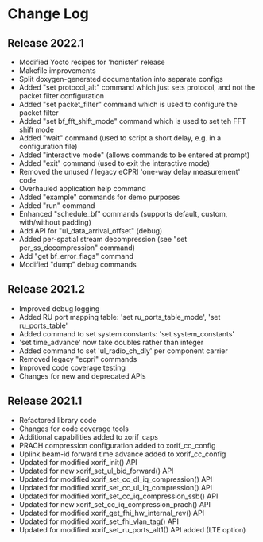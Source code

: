 # Change Log

## Release 2022.1
* Modified Yocto recipes for 'honister' release
* Makefile improvements
* Split doxygen-generated documentation into separate configs
* Added "set protocol_alt" command which just sets protocol, and not the packet filter configuration
* Added "set packet_filter" command which is used to configure the packet filter
* Added "set bf_fft_shift_mode" command which is used to set teh FFT shift mode
* Added "wait" command (used to script a short delay, e.g. in a configuration file)
* Added "interactive mode" (allows commands to be entered at prompt)
* Added "exit" command (used to exit the interactive mode)
* Removed the unused / legacy eCPRI 'one-way delay measurement' code
* Overhauled application help command
* Added "example" commands for demo purposes
* Added "run" command
* Enhanced "schedule_bf" commands (supports default, custom, with/without padding)
* Add API for "ul_data_arrival_offset" (debug)
* Added per-spatial stream decompression (see "set per_ss_decompression" command)
* Add "get bf_error_flags" command
* Modified "dump" debug commands

## Release 2021.2
* Improved debug logging
* Added RU port mapping table: 'set ru_ports_table_mode', 'set ru_ports_table'
* Added command to set system constants: 'set system_constants'
* 'set time_advance' now take doubles rather than integer
* Added command to set 'ul_radio_ch_dly' per component carrier
* Removed legacy "ecpri" commands
* Improved code coverage testing
* Changes for new and deprecated APIs

## Release 2021.1
* Refactored library code
* Changes for code coverage tools
* Additional capabilities added to xorif_caps
* PRACH compression configuration added to xorif_cc_config
* Uplink beam-id forward time advance added to xorif_cc_config
* Updated for modified xorif_init() API
* Updated for new xorif_set_ul_bid_forward() API
* Updated for modified xorif_set_cc_dl_iq_compression() API
* Updated for modified xorif_set_cc_ul_iq_compression() API
* Updated for modified xorif_set_cc_iq_compression_ssb() API
* Updated for new xorif_set_cc_iq_compression_prach() API
* Updated for modified xorif_get_fhi_hw_internal_rev() API
* Updated for modified xorif_set_fhi_vlan_tag() API
* Updated for modified xorif_set_ru_ports_alt1() API added (LTE option)